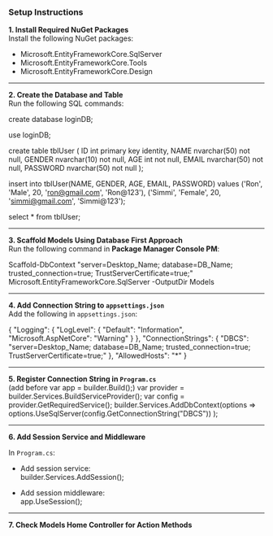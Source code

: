 
### Setup Instructions

**1. Install Required NuGet Packages**  
Install the following NuGet packages:  
- Microsoft.EntityFrameworkCore.SqlServer  
- Microsoft.EntityFrameworkCore.Tools  
- Microsoft.EntityFrameworkCore.Design  

---

**2. Create the Database and Table**  
Run the following SQL commands:  

create database loginDB;

use loginDB;

create table tblUser
(
    ID int primary key identity,
    NAME nvarchar(50) not null,
    GENDER nvarchar(10) not null,
    AGE int not null,
    EMAIL nvarchar(50) not null,
    PASSWORD nvarchar(50) not null
);

insert into tblUser(NAME, GENDER, AGE, EMAIL, PASSWORD)
values
('Ron', 'Male', 20, 'ron@gmail.com', 'Ron@123'),
('Simmi', 'Female', 20, 'simmi@gmail.com', 'Simmi@123');

select * from tblUser;


---

**3. Scaffold Models Using Database First Approach**  
Run the following command in **Package Manager Console PM**:  

Scaffold-DbContext "server=Desktop_Name; database=DB_Name; trusted_connection=true; TrustServerCertificate=true;" Microsoft.EntityFrameworkCore.SqlServer -OutputDir Models

---

**4. Add Connection String to `appsettings.json`**  
Add the following in `appsettings.json`:  

{
  "Logging": {
    "LogLevel": {
      "Default": "Information",
      "Microsoft.AspNetCore": "Warning"
    }
  },
  "ConnectionStrings": {
    "DBCS": "server=Desktop_Name; database=DB_Name; trusted_connection=true; TrustServerCertificate=true;"
  },
  "AllowedHosts": "*"
}


---

**5. Register Connection String in `Program.cs`**  
(add before var app = builder.Build();)
var provider = builder.Services.BuildServiceProvider();
var config = provider.GetRequiredService<IConfiguration>();
builder.Services.AddDbContext<LoginDbContext>(options =>
    options.UseSqlServer(config.GetConnectionString("DBCS"))
);

---

**6. Add Session Service and Middleware**  

In `Program.cs`:  
- Add session service:  
builder.Services.AddSession();

- Add session middleware:  
app.UseSession();


---

**7. Check Models Home Controller for Action Methods**  

